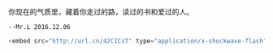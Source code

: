 你现在的气质里，藏着你走过的路，读过的书和爱过的人。

`--Mr.L 2016.12.06`

```js
<embed src="http://url.cn/42CICsT" type="application/x-shockwave-flash" width="257" height="33" wmode="transparent"></embed>
```



